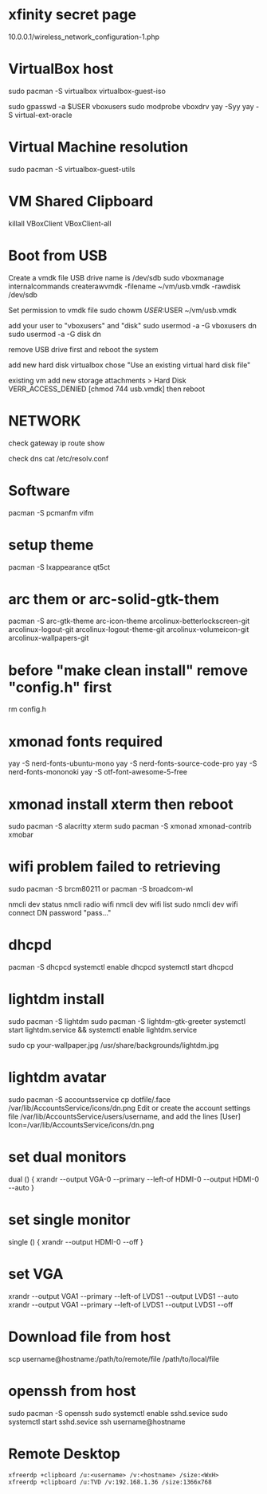 # xfinity secret page
10.0.0.1/wireless_network_configuration-1.php

# VirtualBox host
sudo pacman -S virtualbox virtualbox-guest-iso

sudo gpasswd -a $USER vboxusers
sudo modprobe vboxdrv
yay -Syy
yay -S virtual-ext-oracle

# Virtual Machine resolution
sudo pacman -S virtualbox-guest-utils

# VM Shared Clipboard
killall VBoxClient
VBoxClient-all

# Boot from USB
Create a vmdk file
USB drive name is /dev/sdb
sudo vboxmanage internalcommands createrawvmdk -filename ~/vm/usb.vmdk -rawdisk /dev/sdb

Set permission to vmdk file
sudo chowm $USER:$USER ~/vm/usb.vmdk

add your user to "vboxusers" and "disk"
sudo usermod -a -G vboxusers dn
sudo usermod -a -G disk dn

remove USB drive first and reboot the system

add new hard disk
virtualbox chose "Use an existing virtual hard disk file"

existing vm
add new storage attachments > Hard Disk
VERR_ACCESS_DENIED [chmod 744 usb.vmdk] then reboot

# NETWORK
check gateway
ip route show

check dns
cat /etc/resolv.conf

# Software
pacman -S pcmanfm vifm

# setup theme
pacman -S lxappearance qt5ct
# arc them or arc-solid-gtk-them
pacman -S arc-gtk-theme arc-icon-theme
arcolinux-betterlockscreen-git
arcolinux-logout-git
arcolinux-logout-theme-git
arcolinux-volumeicon-git
arcolinux-wallpapers-git

# before "make clean install" remove "config.h" first
rm config.h

# xmonad fonts required
yay -S nerd-fonts-ubuntu-mono
yay -S nerd-fonts-source-code-pro
yay -S nerd-fonts-mononoki
yay -S otf-font-awesome-5-free

# xmonad install xterm then reboot
sudo pacman -S alacritty xterm
sudo pacman -S xmonad xmonad-contrib xmobar

# wifi problem failed to retrieving
sudo pacman -S brcm80211
or pacman -S broadcom-wl

nmcli dev status
nmcli radio wifi
nmcli dev wifi list
sudo nmcli dev wifi connect DN password "pass..."


# dhcpd
pacman -S dhcpcd
systemctl enable dhcpcd
systemctl start dhcpcd

# lightdm install
sudo pacman -S lightdm
sudo pacman -S lightdm-gtk-greeter
systemctl start lightdm.service && systemctl enable lightdm.service

sudo cp your-wallpaper.jpg /usr/share/backgrounds/lightdm.jpg

# lightdm avatar
sudo pacman -S accountsservice
cp dotfile/.face /var/lib/AccountsService/icons/dn.png
Edit or create the account settings file /var/lib/AccountsService/users/username, and add the lines
[User]
Icon=/var/lib/AccountsService/icons/dn.png

# set dual monitors
dual () {
    xrandr --output VGA-0 --primary --left-of HDMI-0 --output HDMI-0 --auto
}

# set single monitor
single () {
    xrandr --output HDMI-0 --off
}

# set VGA
xrandr --output VGA1 --primary --left-of LVDS1 --output LVDS1 --auto
xrandr --output VGA1 --primary --left-of LVDS1 --output LVDS1 --off

# Download file from host
scp username@hostname:/path/to/remote/file /path/to/local/file

# openssh from host
sudo pacman -S openssh
sudo systemctl enable sshd.sevice
sudo systemctl start sshd.sevice
ssh username@hostname

# Remote Desktop
```
xfreerdp +clipboard /u:<username> /v:<hostname> /size:<WxH>
xfreerdp +clipboard /u:TVD /v:192.168.1.36 /size:1366x768
```
